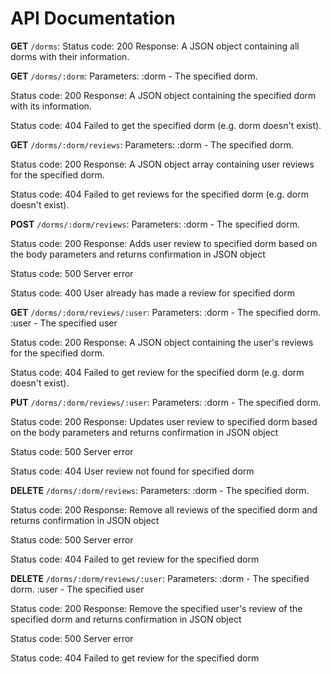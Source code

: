 # API Documentation

**GET** ```/dorms```:
Status code: 200
Response: A JSON object containing all dorms with their information.

**GET** ```/dorms/:dorm```:
Parameters:
:dorm - The specified dorm.

Status code: 200
Response: A JSON object containing the specified dorm with its information.

Status code: 404
Failed to get the specified dorm (e.g. dorm doesn't exist).

**GET** ```/dorms/:dorm/reviews```:
Parameters:
:dorm - The specified dorm.

Status code: 200
Response: A JSON object array containing user reviews for the specified dorm.

Status code: 404
Failed to get reviews for the specified dorm (e.g. dorm doesn't exist).

**POST** ```/dorms/:dorm/reviews```:
Parameters:
:dorm - The specified dorm.

Status code: 200
Response: Adds user review to specified dorm based on the body parameters and returns confirmation in JSON object

Status code: 500
Server error

Status code: 400
User already has made a review for specified dorm

**GET** ```/dorms/:dorm/reviews/:user```:
Parameters:
:dorm - The specified dorm.
:user - The specified user

Status code: 200
Response: A JSON object containing the user's reviews for the specified dorm.

Status code: 404
Failed to get review for the specified dorm (e.g. dorm doesn't exist).

**PUT** ```/dorms/:dorm/reviews/:user```:
Parameters:
:dorm - The specified dorm.

Status code: 200
Response: Updates user review to specified dorm based on the body parameters and returns confirmation in JSON object

Status code: 500
Server error

Status code: 404
User review not found for specified dorm

**DELETE** ```/dorms/:dorm/reviews```:
Parameters:
:dorm - The specified dorm.

Status code: 200
Response: Remove all reviews of the specified dorm and returns confirmation in JSON object

Status code: 500
Server error

Status code: 404
Failed to get review for the specified dorm

**DELETE** ```/dorms/:dorm/reviews/:user```:
Parameters:
:dorm - The specified dorm.
:user - The specified user

Status code: 200
Response: Remove the specified user's review of the specified dorm and returns confirmation in JSON object

Status code: 500
Server error

Status code: 404
Failed to get review for the specified dorm